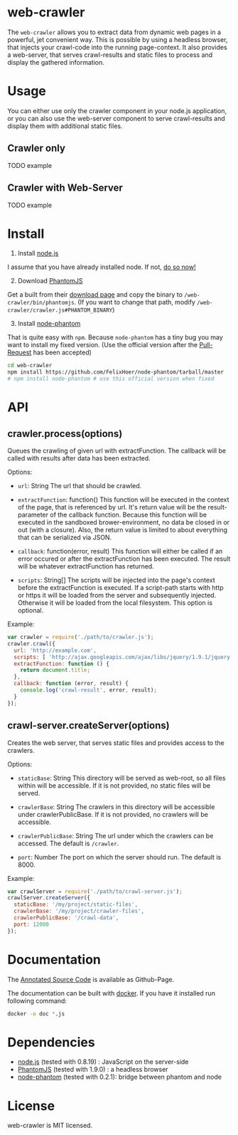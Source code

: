 # web-crawler

The `web-crawler` allows you to extract data from dynamic web pages in a powerful, jet convenient way. This is possible by using a headless browser, that injects your crawl-code into the running page-context.
It also provides a web-server, that serves crawl-results and static files to process and display the gathered information.

# Usage

You can either use only the crawler component in your node.js application, or you can also use the web-server component to serve crawl-results and display them with additional static files.

## Crawler only

TODO example

## Crawler with Web-Server

TODO example

# Install

1. Install [node.js]()

  I assume that you have already installed node. If not, [do so now!](https://github.com/joyent/node)

2. Download [PhantomJS]()

  Get a built from their [download page](http://phantomjs.org/download.html) and copy the binary to `/web-crawler/bin/phantomjs`.
  (If you want to change that path, modify `/web-crawler/crawler.js#PHANTOM_BINARY`)

3. Install [node-phantom]()

  That is quite easy with `npm`.
  Because `node-phantom` has a tiny bug you may want to install my fixed version. (Use the official version after the [Pull-Request](https://github.com/alexscheelmeyer/node-phantom/pull/39) has been accepted)

  ```bash
  cd web-crawler
  npm install https://github.com/FelixHoer/node-phantom/tarball/master
  # npm install node-phantom # use this official version when fixed
  ```

# API

## crawler.process(options)

Queues the crawling of given url with extractFunction. The callback will be called with results after data has been extracted.

Options:

  * `url`: String
    The url that should be crawled.

  * `extractFunction`: function()
    This function will be executed in the context of the page, that is referenced by url. It's return value will be the result-parameter of the callback function. 
    Because this function will be executed in the sandboxed brower-environment, no data be closed in or out (with a closure). Also, the return value is limited to about everything that can be serialized via JSON.

  * `callback`: function(error, result)
    This function will either be called if an error occured or after the extractFunction has been executed. The result will be whatever extractFunction has returned.

  * `scripts`: String[]
    The scripts will be injected into the page's context before the extractFunction is executed.
    If a script-path starts with http or https it will be loaded from the server and subsequently injected. Otherwise it will be loaded from the local filesystem.
    This option is optional.


Example:

```js
var crawler = require('./path/to/crawler.js');
crawler.crawl({
  url: 'http://example.com',
  scripts: [ 'http://ajax.googleapis.com/ajax/libs/jquery/1.9.1/jquery.min.js' ],
  extractFunction: function () {
    return document.title;
  },
  callback: function (error, result) {
    console.log('crawl-result', error, result);
  }
});
```

## crawl-server.createServer(options)

Creates the web server, that serves static files and provides access to the crawlers.

Options:

  * `staticBase`: String
    This directory will be served as web-root, so all files within will be accessible.
    If it is not provided, no static files will be served.

  * `crawlerBase`: String
    The crawlers in this directory will be accessible under crawlerPublicBase.
    If it is not provided, no crawlers will be accessible.

  * `crawlerPublicBase`: String
    The url under which the crawlers can be accessed. The default is `/crawler`.

  * `port`: Number
    The port on which the server should run. The default is 8000.

Example:

```js
var crawlServer = require('./path/to/crawl-server.js');
crawlServer.createServer({
  staticBase: '/my/project/static-files',
  crawlerBase: '/my/project/crawler-files',
  crawlerPublicBase: '/crawl-data', 
  port: 12000 
});
```

# Documentation

The [Annotated Source Code](http://felixhoer.github.com/web-crawler/crawl-server.js.html) is available as Github-Page.

The documentation can be built with [docker](https://github.com/jbt/docker).
If you have it installed run following command:

```bash
docker -o doc *.js
```

# Dependencies

* [node.js]() (tested with 0.8.19) : JavaScript on the server-side
* [PhantomJS]() (tested with 1.9.0) : a headless browser
* [node-phantom]() (tested with 0.2.1): bridge between phantom and node

# License

web-crawler is MIT licensed.

[node.js]: http://nodejs.org/
[PhantomJS]: http://phantomjs.org/
[node-phantom]: https://github.com/alexscheelmeyer/node-phantom